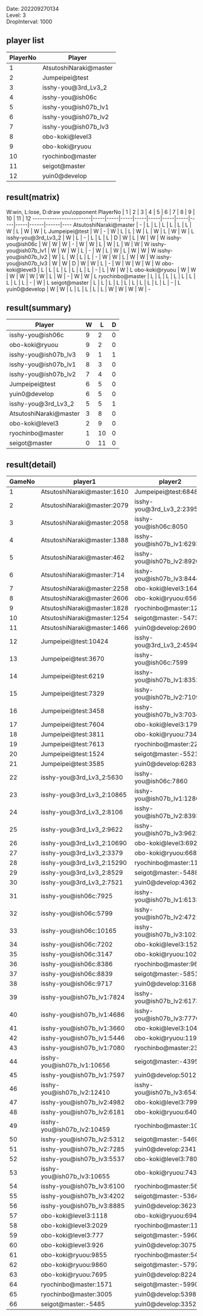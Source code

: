 Date: 202209270134  
Level: 3  
DropInterval: 1000  
## player list
PlayerNo  |  Player
----------|------------------------
1         |  AtsutoshiNaraki@master
2         |  Jumpeipei@test
3         |  isshy-you@3rd_Lv3_2
4         |  isshy-you@ish06c
5         |  isshy-you@ish07b_lv1
6         |  isshy-you@ish07b_lv2
7         |  isshy-you@ish07b_lv3
8         |  obo-koki@level3
9         |  obo-koki@ryuou
10        |  ryochinbo@master
11        |  seigot@master
12        |  yuin0@develop
## result(matrix)
W:win, L:lose, D:draw
you\opponent PlayerNo   |  1  |  2  |  3  |  4  |  5  |  6  |  7  |  8  |  9  |  10  |  11  |  12
------------------------|-----|-----|-----|-----|-----|-----|-----|-----|-----|------|------|----
AtsutoshiNaraki@master  |  -  |  L  |  L  |  L  |  L  |  L  |  L  |  W  |  L  |  W   |  W   |  L
Jumpeipei@test          |  W  |  -  |  W  |  L  |  L  |  W  |  L  |  W  |  L  |  W   |  W   |  L
isshy-you@3rd_Lv3_2     |  W  |  L  |  -  |  L  |  L  |  L  |  D  |  W  |  L  |  W   |  W   |  W
isshy-you@ish06c        |  W  |  W  |  W  |  -  |  W  |  W  |  L  |  W  |  L  |  W   |  W   |  W
isshy-you@ish07b_lv1    |  W  |  W  |  W  |  L  |  -  |  W  |  L  |  W  |  L  |  W   |  W   |  W
isshy-you@ish07b_lv2    |  W  |  L  |  W  |  L  |  L  |  -  |  W  |  W  |  L  |  W   |  W   |  W
isshy-you@ish07b_lv3    |  W  |  W  |  D  |  W  |  W  |  L  |  -  |  W  |  W  |  W   |  W   |  W
obo-koki@level3         |  L  |  L  |  L  |  L  |  L  |  L  |  L  |  -  |  L  |  W   |  W   |  L
obo-koki@ryuou          |  W  |  W  |  W  |  W  |  W  |  W  |  L  |  W  |  -  |  W   |  W   |  L
ryochinbo@master        |  L  |  L  |  L  |  L  |  L  |  L  |  L  |  L  |  L  |  -   |  W   |  L
seigot@master           |  L  |  L  |  L  |  L  |  L  |  L  |  L  |  L  |  L  |  L   |  -   |  L
yuin0@develop           |  W  |  W  |  L  |  L  |  L  |  L  |  L  |  W  |  W  |  W   |  W   |  -
## result(summary)
Player                  |  W  |  L   |  D
------------------------|-----|------|---
isshy-you@ish06c        |  9  |  2   |  0
obo-koki@ryuou          |  9  |  2   |  0
isshy-you@ish07b_lv3    |  9  |  1   |  1
isshy-you@ish07b_lv1    |  8  |  3   |  0
isshy-you@ish07b_lv2    |  7  |  4   |  0
Jumpeipei@test          |  6  |  5   |  0
yuin0@develop           |  6  |  5   |  0
isshy-you@3rd_Lv3_2     |  5  |  5   |  1
AtsutoshiNaraki@master  |  3  |  8   |  0
obo-koki@level3         |  2  |  9   |  0
ryochinbo@master        |  1  |  10  |  0
seigot@master           |  0  |  11  |  0
## result(detail)
GameNo  |  player1                      |  player2
--------|-------------------------------|----------------------------
1       |  AtsutoshiNaraki@master:1610  |  Jumpeipei@test:6848
2       |  AtsutoshiNaraki@master:2079  |  isshy-you@3rd_Lv3_2:2395
3       |  AtsutoshiNaraki@master:2058  |  isshy-you@ish06c:8050
4       |  AtsutoshiNaraki@master:1388  |  isshy-you@ish07b_lv1:6293
5       |  AtsutoshiNaraki@master:462   |  isshy-you@ish07b_lv2:8920
6       |  AtsutoshiNaraki@master:714   |  isshy-you@ish07b_lv3:8444
7       |  AtsutoshiNaraki@master:2258  |  obo-koki@level3:1648
8       |  AtsutoshiNaraki@master:2606  |  obo-koki@ryuou:6561
9       |  AtsutoshiNaraki@master:1828  |  ryochinbo@master:1288
10      |  AtsutoshiNaraki@master:1254  |  seigot@master:-5473
11      |  AtsutoshiNaraki@master:1466  |  yuin0@develop:2690
12      |  Jumpeipei@test:10424         |  isshy-you@3rd_Lv3_2:4594
13      |  Jumpeipei@test:3670          |  isshy-you@ish06c:7599
14      |  Jumpeipei@test:6219          |  isshy-you@ish07b_lv1:8352
15      |  Jumpeipei@test:7329          |  isshy-you@ish07b_lv2:7109
16      |  Jumpeipei@test:3458          |  isshy-you@ish07b_lv3:7034
17      |  Jumpeipei@test:7604          |  obo-koki@level3:1795
18      |  Jumpeipei@test:3811          |  obo-koki@ryuou:7343
19      |  Jumpeipei@test:7613          |  ryochinbo@master:2267
20      |  Jumpeipei@test:1524          |  seigot@master:-5521
21      |  Jumpeipei@test:3585          |  yuin0@develop:6283
22      |  isshy-you@3rd_Lv3_2:5630     |  isshy-you@ish06c:7860
23      |  isshy-you@3rd_Lv3_2:10865    |  isshy-you@ish07b_lv1:12800
24      |  isshy-you@3rd_Lv3_2:8106     |  isshy-you@ish07b_lv2:8393
25      |  isshy-you@3rd_Lv3_2:9622     |  isshy-you@ish07b_lv3:9622
26      |  isshy-you@3rd_Lv3_2:10690    |  obo-koki@level3:692
27      |  isshy-you@3rd_Lv3_2:3379     |  obo-koki@ryuou:6684
28      |  isshy-you@3rd_Lv3_2:15290    |  ryochinbo@master:1110
29      |  isshy-you@3rd_Lv3_2:8529     |  seigot@master:-5488
30      |  isshy-you@3rd_Lv3_2:7521     |  yuin0@develop:4362
31      |  isshy-you@ish06c:7925        |  isshy-you@ish07b_lv1:6133
32      |  isshy-you@ish06c:5799        |  isshy-you@ish07b_lv2:4721
33      |  isshy-you@ish06c:10165       |  isshy-you@ish07b_lv3:10218
34      |  isshy-you@ish06c:7202        |  obo-koki@level3:1525
35      |  isshy-you@ish06c:3147        |  obo-koki@ryuou:10273
36      |  isshy-you@ish06c:8386        |  ryochinbo@master:967
37      |  isshy-you@ish06c:8839        |  seigot@master:-5851
38      |  isshy-you@ish06c:9717        |  yuin0@develop:3168
39      |  isshy-you@ish07b_lv1:7824    |  isshy-you@ish07b_lv2:6173
40      |  isshy-you@ish07b_lv1:4686    |  isshy-you@ish07b_lv3:7770
41      |  isshy-you@ish07b_lv1:3660    |  obo-koki@level3:1045
42      |  isshy-you@ish07b_lv1:5446    |  obo-koki@ryuou:11909
43      |  isshy-you@ish07b_lv1:7080    |  ryochinbo@master:2376
44      |  isshy-you@ish07b_lv1:10656   |  seigot@master:-4395
45      |  isshy-you@ish07b_lv1:7597    |  yuin0@develop:5012
46      |  isshy-you@ish07b_lv2:12410   |  isshy-you@ish07b_lv3:6542
47      |  isshy-you@ish07b_lv2:4982    |  obo-koki@level3:799
48      |  isshy-you@ish07b_lv2:6181    |  obo-koki@ryuou:6405
49      |  isshy-you@ish07b_lv2:10459   |  ryochinbo@master:1096
50      |  isshy-you@ish07b_lv2:5312    |  seigot@master:-5469
51      |  isshy-you@ish07b_lv2:7285    |  yuin0@develop:2341
52      |  isshy-you@ish07b_lv3:5537    |  obo-koki@level3:780
53      |  isshy-you@ish07b_lv3:10655   |  obo-koki@ryuou:7435
54      |  isshy-you@ish07b_lv3:6100    |  ryochinbo@master:561
55      |  isshy-you@ish07b_lv3:4202    |  seigot@master:-5364
56      |  isshy-you@ish07b_lv3:8885    |  yuin0@develop:3623
57      |  obo-koki@level3:1118         |  obo-koki@ryuou:6942
58      |  obo-koki@level3:2029         |  ryochinbo@master:1155
59      |  obo-koki@level3:777          |  seigot@master:-5960
60      |  obo-koki@level3:926          |  yuin0@develop:3075
61      |  obo-koki@ryuou:9855          |  ryochinbo@master:542
62      |  obo-koki@ryuou:9860          |  seigot@master:-5797
63      |  obo-koki@ryuou:7695          |  yuin0@develop:8224
64      |  ryochinbo@master:1571        |  seigot@master:-5990
65      |  ryochinbo@master:3005        |  yuin0@develop:5398
66      |  seigot@master:-5485          |  yuin0@develop:3352
